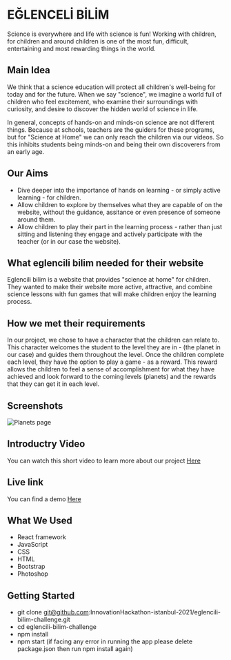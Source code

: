 # EĞLENCELİ BİLİM

Science is everywhere and life with science is fun!
Working with children, for children and around children is one of the most fun, difficult, entertaining and most rewarding things in the world.


## Main Idea

We think that a science education will protect all children's well-being for today and for the future. 
When we say "science", we imagine a world full of children who feel excitement, who examine their surroundings with curiosity, and desire to discover the hidden world of science in life. 

In general, concepts of hands-on and minds-on science are not different things. Because at schools, teachers are the guiders for these programs, but for "Science at Home" we can only reach the children via our videos. So this inhibits students being minds-on and being their own discoverers from an early age.



## Our Aims

- Dive deeper into the importance of hands on learning - or simply active learning - for children.
- Allow children to explore by themselves what they are capable of on the website, without the guidance, assitance or even presence of someone around them.
- Allow children to play their part in the learning process - rather than just sitting and listening they engage and actively participate with the teacher (or in our case the website). 


## What eglencili bilim needed for their website
Eglencili bilim is a website that provides "science at home" for children. They wanted to make their website more active, attractive, and combine science lessons with fun games that will make children enjoy the learning process.


## How we met their requirements 
In our project, we chose to have a character that the children can relate to. This character welcomes the student to the level they are in - (the planet in our case) and guides them throughout the level. Once the children complete each level, they have the option to play a game - as a reward. This reward allows the children to feel a sense of accomplishment for what they have achieved and look forward to the coming levels (planets) and the rewards that they can get it in each level. 

## Screenshots
![Planets page](https://drive.google.com/file/d/1Uaa9YiDUxBdy6bcSlw6Hf_NpQ6F4mrDc/view?usp=sharing)

## Introductry Video
You can watch this short video to learn more about our project [Here](https://www.loom.com/share/56263684f1f14c08add638d8ad64e52c)


## Live link
You can find a demo [Here](https://samaromm.github.io/eglenceli-bilim/)


## What We Used
- React framework
- JavaScript
- CSS
- HTML
- Bootstrap
- Photoshop

## Getting Started 
- git clone git@github.com:InnovationHackathon-istanbul-2021/eglencili-bilim-challenge.git
- cd eglencili-bilim-challenge
- npm install
- npm start
(if facing any error in running the app please delete package.json then run npm install again)


